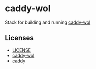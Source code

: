 # caddy-wol

Stack for building and running [caddy-wol](https://github.com/dulli/caddy-wol)

## Licenses

* [LICENSE](LICENSE.md)
* [caddy-wol](https://github.com/dulli/caddy-wol/blob/main/LICENSE.md)
* [caddy](https://github.com/caddyserver/caddy/blob/master/LICENSE)
